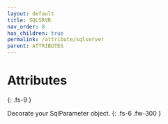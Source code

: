 ```yaml
---
layout: default
title: SQLSRVR
nav_order: 8
has_children: true
permalink: /attribute/sqlserver
parent: ATTRIBUTES
---
```


# Attributes
{: .fs-9 }

Decorate your SqlParameter object.
{: .fs-6 .fw-300 }
